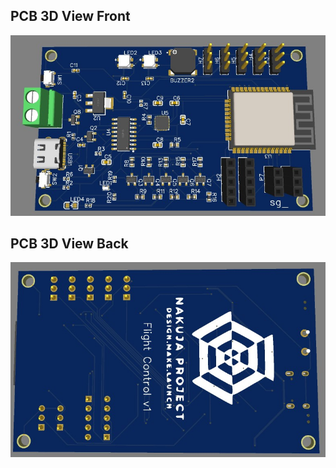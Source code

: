 ## PCB 3D View Front
![](https://raw.githubusercontent.com/nakujaproject/flight-control-computer/main/3dview.JPG)
## PCB 3D View Back
![](3dviewBack.jpg)